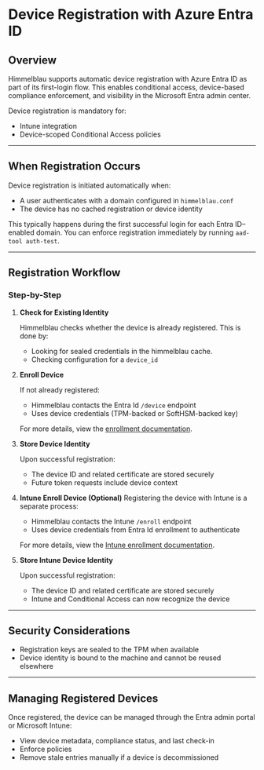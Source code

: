 # Device Registration with Azure Entra ID

## Overview

Himmelblau supports automatic device registration with Azure Entra ID as part of its first-login flow. This enables conditional access, device-based compliance enforcement, and visibility in the Microsoft Entra admin center.

Device registration is mandatory for:

- Intune integration
- Device-scoped Conditional Access policies

---

## When Registration Occurs

Device registration is initiated automatically when:

- A user authenticates with a domain configured in `himmelblau.conf`
- The device has no cached registration or device identity

This typically happens during the first successful login for each Entra ID–enabled domain. You can enforce registration immediately by running `aad-tool auth-test`.

---

## Registration Workflow

### Step-by-Step

1. **Check for Existing Identity**

    Himmelblau checks whether the device is already registered. This is done by:

    - Looking for sealed credentials in the himmelblau cache.
    - Checking configuration for a `device_id`


2. **Enroll Device**

    If not already registered:

    - Himmelblau contacts the Entra Id `/device` endpoint
    - Uses device credentials (TPM-backed or SoftHSM-backed key)

    For more details, view the [enrollment documentation](https://github.com/himmelblau-idm/aad-join-spec/blob/main/aad-join-spec.md#33-device-join-service).

3. **Store Device Identity**

    Upon successful registration:

    - The device ID and related certificate are stored securely
    - Future token requests include device context

4. **Intune Enroll Device (Optional)**
    Registering the device with Intune is a separate process:

    - Himmelblau contacts the Intune `/enroll` endpoint
    - Uses device credentials from Entra Id enrollment to authenticate

    For more details, view the [Intune enrollment documentation](https://github.com/himmelblau-idm/intune-spec/blob/main/intune-spec.md#211-enroll).

5. **Store Intune Device Identity**

    Upon successful registration:

    - The device ID and related certificate are stored securely
    - Intune and Conditional Access can now recognize the device

---

## Security Considerations

- Registration keys are sealed to the TPM when available
- Device identity is bound to the machine and cannot be reused elsewhere

---

## Managing Registered Devices

Once registered, the device can be managed through the Entra admin portal or Microsoft Intune:

- View device metadata, compliance status, and last check-in
- Enforce policies
- Remove stale entries manually if a device is decommissioned
